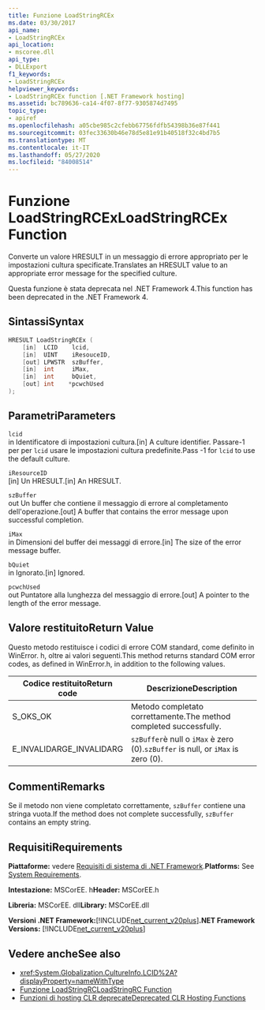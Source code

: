 ```yaml
---
title: Funzione LoadStringRCEx
ms.date: 03/30/2017
api_name:
- LoadStringRCEx
api_location:
- mscoree.dll
api_type:
- DLLExport
f1_keywords:
- LoadStringRCEx
helpviewer_keywords:
- LoadStringRCEx function [.NET Framework hosting]
ms.assetid: bc789636-ca14-4f07-8f77-9305874d7495
topic_type:
- apiref
ms.openlocfilehash: a05cbe985c2cfebb67756fdfb54398b36e87f441
ms.sourcegitcommit: 03fec33630b46e78d5e81e91b40518f32c4bd7b5
ms.translationtype: MT
ms.contentlocale: it-IT
ms.lasthandoff: 05/27/2020
ms.locfileid: "84008514"
---
```

# <a name="loadstringrcex-function"></a><span data-ttu-id="6b469-102">Funzione LoadStringRCEx</span><span class="sxs-lookup"><span data-stu-id="6b469-102">LoadStringRCEx Function</span></span>
<span data-ttu-id="6b469-103">Converte un valore HRESULT in un messaggio di errore appropriato per le impostazioni cultura specificate.</span><span class="sxs-lookup"><span data-stu-id="6b469-103">Translates an HRESULT value to an appropriate error message for the specified culture.</span></span>  
  
 <span data-ttu-id="6b469-104">Questa funzione è stata deprecata nel .NET Framework 4.</span><span class="sxs-lookup"><span data-stu-id="6b469-104">This function has been deprecated in the .NET Framework 4.</span></span>  
  
## <a name="syntax"></a><span data-ttu-id="6b469-105">Sintassi</span><span class="sxs-lookup"><span data-stu-id="6b469-105">Syntax</span></span>  
  
```cpp  
HRESULT LoadStringRCEx (  
    [in]  LCID    lcid,
    [in]  UINT    iResouceID,
    [out] LPWSTR  szBuffer,
    [in]  int     iMax,
    [in]  int     bQuiet,
    [out] int    *pcwchUsed  
);  
```  
  
## <a name="parameters"></a><span data-ttu-id="6b469-106">Parametri</span><span class="sxs-lookup"><span data-stu-id="6b469-106">Parameters</span></span>  
 `lcid`  
 <span data-ttu-id="6b469-107">in Identificatore di impostazioni cultura.</span><span class="sxs-lookup"><span data-stu-id="6b469-107">[in] A culture identifier.</span></span> <span data-ttu-id="6b469-108">Passare-1 per per `lcid` usare le impostazioni cultura predefinite.</span><span class="sxs-lookup"><span data-stu-id="6b469-108">Pass -1 for `lcid` to use the default culture.</span></span>  
  
 `iResourceID`  
 <span data-ttu-id="6b469-109">[in] Un HRESULT.</span><span class="sxs-lookup"><span data-stu-id="6b469-109">[in] An HRESULT.</span></span>  
  
 `szBuffer`  
 <span data-ttu-id="6b469-110">out Un buffer che contiene il messaggio di errore al completamento dell'operazione.</span><span class="sxs-lookup"><span data-stu-id="6b469-110">[out] A buffer that contains the error message upon successful completion.</span></span>  
  
 `iMax`  
 <span data-ttu-id="6b469-111">in Dimensioni del buffer dei messaggi di errore.</span><span class="sxs-lookup"><span data-stu-id="6b469-111">[in] The size of the error message buffer.</span></span>  
  
 `bQuiet`  
 <span data-ttu-id="6b469-112">in Ignorato.</span><span class="sxs-lookup"><span data-stu-id="6b469-112">[in] Ignored.</span></span>  
  
 `pcwchUsed`  
 <span data-ttu-id="6b469-113">out Puntatore alla lunghezza del messaggio di errore.</span><span class="sxs-lookup"><span data-stu-id="6b469-113">[out] A pointer to the length of the error message.</span></span>  
  
## <a name="return-value"></a><span data-ttu-id="6b469-114">Valore restituito</span><span class="sxs-lookup"><span data-stu-id="6b469-114">Return Value</span></span>  
 <span data-ttu-id="6b469-115">Questo metodo restituisce i codici di errore COM standard, come definito in WinError. h, oltre ai valori seguenti.</span><span class="sxs-lookup"><span data-stu-id="6b469-115">This method returns standard COM error codes, as defined in WinError.h, in addition to the following values.</span></span>  
  
|<span data-ttu-id="6b469-116">Codice restituito</span><span class="sxs-lookup"><span data-stu-id="6b469-116">Return code</span></span>|<span data-ttu-id="6b469-117">Descrizione</span><span class="sxs-lookup"><span data-stu-id="6b469-117">Description</span></span>|  
|-----------------|-----------------|  
|<span data-ttu-id="6b469-118">S_OK</span><span class="sxs-lookup"><span data-stu-id="6b469-118">S_OK</span></span>|<span data-ttu-id="6b469-119">Metodo completato correttamente.</span><span class="sxs-lookup"><span data-stu-id="6b469-119">The method completed successfully.</span></span>|  
|<span data-ttu-id="6b469-120">E_INVALIDARG</span><span class="sxs-lookup"><span data-stu-id="6b469-120">E_INVALIDARG</span></span>|<span data-ttu-id="6b469-121">`szBuffer`è null o `iMax` è zero (0).</span><span class="sxs-lookup"><span data-stu-id="6b469-121">`szBuffer` is null, or `iMax` is zero (0).</span></span>|  
  
## <a name="remarks"></a><span data-ttu-id="6b469-122">Commenti</span><span class="sxs-lookup"><span data-stu-id="6b469-122">Remarks</span></span>  
 <span data-ttu-id="6b469-123">Se il metodo non viene completato correttamente, `szBuffer` contiene una stringa vuota.</span><span class="sxs-lookup"><span data-stu-id="6b469-123">If the method does not complete successfully, `szBuffer` contains an empty string.</span></span>  
  
## <a name="requirements"></a><span data-ttu-id="6b469-124">Requisiti</span><span class="sxs-lookup"><span data-stu-id="6b469-124">Requirements</span></span>  
 <span data-ttu-id="6b469-125">**Piattaforme:** vedere [Requisiti di sistema di .NET Framework](../../get-started/system-requirements.md).</span><span class="sxs-lookup"><span data-stu-id="6b469-125">**Platforms:** See [System Requirements](../../get-started/system-requirements.md).</span></span>  
  
 <span data-ttu-id="6b469-126">**Intestazione:** MSCorEE. h</span><span class="sxs-lookup"><span data-stu-id="6b469-126">**Header:** MSCorEE.h</span></span>  
  
 <span data-ttu-id="6b469-127">**Libreria:** MSCorEE. dll</span><span class="sxs-lookup"><span data-stu-id="6b469-127">**Library:** MSCorEE.dll</span></span>  
  
 <span data-ttu-id="6b469-128">**Versioni .NET Framework:**[!INCLUDE[net_current_v20plus](../../../../includes/net-current-v20plus-md.md)]</span><span class="sxs-lookup"><span data-stu-id="6b469-128">**.NET Framework Versions:** [!INCLUDE[net_current_v20plus](../../../../includes/net-current-v20plus-md.md)]</span></span>  
  
## <a name="see-also"></a><span data-ttu-id="6b469-129">Vedere anche</span><span class="sxs-lookup"><span data-stu-id="6b469-129">See also</span></span>

- <xref:System.Globalization.CultureInfo.LCID%2A?displayProperty=nameWithType>
- [<span data-ttu-id="6b469-130">Funzione LoadStringRC</span><span class="sxs-lookup"><span data-stu-id="6b469-130">LoadStringRC Function</span></span>](loadstringrc-function.md)
- [<span data-ttu-id="6b469-131">Funzioni di hosting CLR deprecate</span><span class="sxs-lookup"><span data-stu-id="6b469-131">Deprecated CLR Hosting Functions</span></span>](deprecated-clr-hosting-functions.md)
